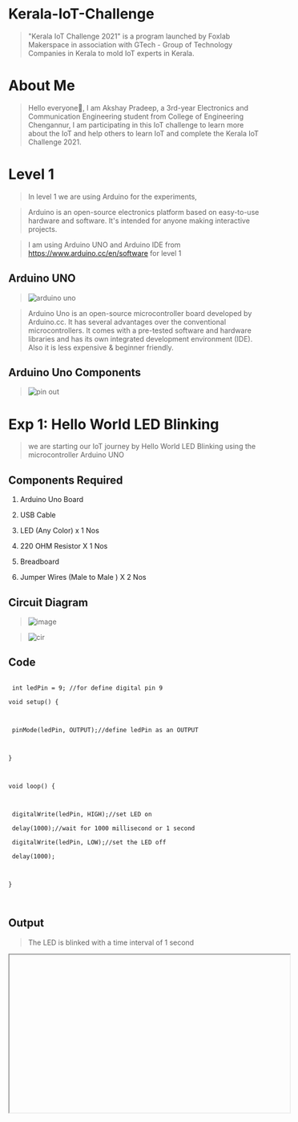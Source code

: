 # Kerala-IoT-Challenge 

 > "Kerala IoT Challenge 2021" is a program launched by Foxlab Makerspace in association with GTech - Group of Technology Companies in Kerala to mold IoT experts in Kerala. 

# About Me 

 >Hello everyone👋, I am Akshay Pradeep, a 3rd-year Electronics and Communication Engineering student from College of Engineering Chengannur, I am participating in this IoT challenge to learn more about the IoT and help others to learn IoT and complete the Kerala IoT Challenge 2021. 

  
# Level 1 

 >In level 1 we are using Arduino for the experiments, 

 >Arduino is an open-source electronics platform based on easy-to-use hardware and software. It's intended for anyone making interactive projects.   

 >I am using Arduino UNO and Arduino IDE from https://www.arduino.cc/en/software for level 1 

  

## Arduino UNO 

 >![arduino uno](https://user-images.githubusercontent.com/65575529/146658512-36951b05-7ce5-49ee-bada-169fc0a14437.jpg) 

 >Arduino Uno is an open-source microcontroller board developed by Arduino.cc. It has several advantages over the conventional microcontrollers. It comes with a pre-tested software and hardware libraries and has its own integrated development environment (IDE). Also it is less expensive & beginner friendly. 

  

 ## Arduino Uno Components 

 >![pin out](https://user-images.githubusercontent.com/65575529/146658693-bcd22880-7c50-4188-a3f3-64237a42d9b6.jpg) 

  

 # Exp 1: Hello World LED Blinking 

 >we are starting our IoT journey by Hello World LED Blinking using the microcontroller Arduino UNO 

  

 ## Components Required 

 1) Arduino Uno Board   

 2) USB Cable   

 3) LED (Any Color) x 1 Nos   

 4) 220 OHM Resistor X 1 Nos   

 5) Breadboard   

 6) Jumper Wires (Male to Male ) X 2 Nos   

  

 ## Circuit Diagram 

 >![image](https://user-images.githubusercontent.com/65575529/146659142-75ecce8f-be09-4d77-a3a5-df4cb21e082e.png) 

  

 >![cir](https://user-images.githubusercontent.com/65575529/146659971-4683808c-2495-493e-b4d9-8b30ebb6f8ea.jpg) 

  

  

 ## Code 

  

 ``` 

  int ledPin = 9; //for define digital pin 9 

 void setup() { 

   

  pinMode(ledPin, OUTPUT);//define ledPin as an OUTPUT 

   

 } 

  

 void loop() { 

    

  digitalWrite(ledPin, HIGH);//set LED on 

  delay(1000);//wait for 1000 millisecond or 1 second 

  digitalWrite(ledPin, LOW);//set the LED off 

  delay(1000); 

   

 } 

  

 ``` 

  

 ## Output 

 > The LED is blinked with a time interval of 1 second 

  

 <iframe width="560" height="315" 

 src="https://user-images.githubusercontent.com/65575529/146659989-f970ace2-8ddc-40f1-a1d1-3a8c3bb18319.mp4" 

 frameborder="0"  

 allow="accelerometer; autoplay; encrypted-media; gyroscope; picture-in-picture"  

 allowfullscreen></iframe> 

 
